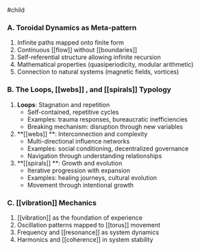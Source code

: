 #child 
### A. Toroidal Dynamics as Meta-pattern

1. Infinite paths mapped onto finite form
2. Continuous [[flow]]  without [[boundaries]] 
3. Self-referential structure allowing infinite recursion
4. Mathematical properties (quasiperiodicity, modular arithmetic)
5. Connection to natural systems (magnetic fields, vortices)

### B. The Loops, [[webs]] , and [[spirals]]  Typology

1. **Loops**: Stagnation and repetition
    - Self-contained, repetitive cycles
    - Examples: trauma responses, bureaucratic inefficiencies
    - Breaking mechanism: disruption through new variables
2. **[[webs]] **: Interconnection and complexity
    - Multi-directional influence networks
    - Examples: social conditioning, decentralized governance
    - Navigation through understanding relationships
3. **[[spirals]] **: Growth and evolution
    - Iterative progression with expansion
    - Examples: healing journeys, cultural evolution
    - Movement through intentional growth

### C. [[vibration]]  Mechanics

1. [[vibration]] as the foundation of experience
2. Oscillation patterns mapped to [[torus]] movement
3. Frequency and [[resonance]] as system dynamics
4. Harmonics and [[coherence]] in system stability